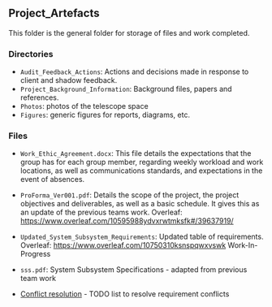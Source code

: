 ## Project_Artefacts
This folder is the general folder for storage of files and work completed.

### Directories
*  `Audit_Feedback_Actions`: Actions and decisions made in response to client and shadow feedback.
*  `Project_Background_Information`: Background files, papers and references.
*	`Photos`: photos of the telescope space
*	`Figures`: generic figures for reports, diagrams, etc.

### Files
* `Work_Ethic_Agreement.docx`:	This file details the expectations that the group has for each group member, regarding weekly workload and work locations, as well as communications standards, and expectations in the event of absences.
	
*	`ProForma_Ver001.pdf`:		Details the scope of the project, the project objectives and deliverables, as well as a basic schedule. It gives this as an update of the previous teams work. Overleaf: https://www.overleaf.com/10595988ydvxrwtmksfk#/39637919/
	
*	`Updated_System_Subsystem_Requirements`:      Updated table of requirements. Overleaf:  https://www.overleaf.com/10750310ksnspqwxvswk  Work-In-Progress

*	`sss.pdf`:     System Subsystem Specifications - adapted from previous team work

*	[Conflict resolution](https://docs.google.com/document/d/17XI3bLXP9oA0JVAiUGPcVCycXSnSJn45uxt__P4Jb6M/edit?usp=sharing) -  TODO list to resolve requirement conflicts


